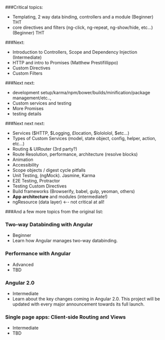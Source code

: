 ###Critical topics:
- Templating, 2 way data binding, controllers and a module (Beginner) THT
- core directives and filters (ng-click, ng-repeat, ng-show/hide, etc…) (Beginner) THT

###Next:
- Introduction to Controllers, Scope and Dependency Injection (Intermediate)
- HTTP and intro to Promises (Matthew Prestifillippo)
- Custom Directives
- Custom Filters

###Next next:
- development setup/karma/npm/bower/builds/minification/package management/etc.., 
- Custom services and testing
- More Promises
- testing details

###Next next next:
- Services ($HTTP, $Logging, £location, $lolololol, $etc...)
- Types of Custom Services (model, state object, config, helper, action, etc...)
- Routing & UIRouter (3rd party?)
- Route Resolution, performance, architecture (resolve blocks)
- Animation
- Accessibility
- Scope objects / digest cycle pitfalls
- Unit Testing, (ngMock).  Jasmine, Karma
- E2E Testing, Protractor
- Testing Custom Directives
- Build frameworks (Browserify, babel, gulp, yeoman, others)
- **App architecture** and modules (intermediate!)
- ngResource (data layer) ←- not critical at all!

###And a few more topics from the original list:

### Two-way Databinding with Angular
- Beginner
- Learn how Angular manages two-way databinding.

### Performance with Angular
- Advanced
- TBD

### Angular 2.0
- Intermediate
- Learn about the key changes coming in Angular 2.0. This project will be updated with every major announcement towards its full launch.

### Single page apps: Client-side Routing and Views
- Intermediate 
- TBD
